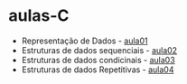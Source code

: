 # aulas-C

- Representação de Dados - [aula01](aula01.md)
- Estruturas de dados sequenciais - [aula02](aula02.md)
- Estruturas de dados condicinais - [aula03](aula03.md)
- Estruturas de dados Repetitivas - [aula04](aula04.md)